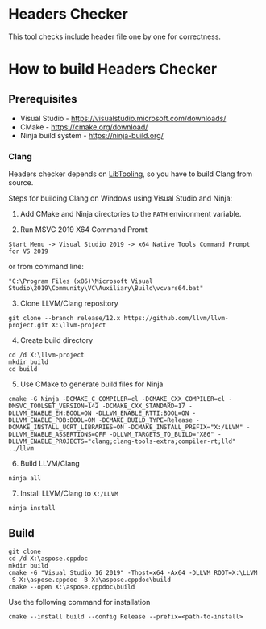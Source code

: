 # Headers Checker

This tool checks include header file one by one for correctness.

# How to build Headers Checker

## Prerequisites

* Visual Studio - https://visualstudio.microsoft.com/downloads/
* CMake - https://cmake.org/download/
* Ninja build system - https://ninja-build.org/

### Clang
Headers checker depends on [LibTooling](https://clang.llvm.org/docs/LibASTMatchersTutorial.html), so you have to build Clang from source.

Steps for building Clang on Windows using Visual Studio and Ninja:

1) Add CMake and Ninja directories to the `PATH` environment variable.

2) Run MSVC 2019 X64 Command Promt
```
Start Menu -> Visual Studio 2019 -> x64 Native Tools Command Prompt for VS 2019
```
or from command line:
```
"C:\Program Files (x86)\Microsoft Visual Studio\2019\Community\VC\Auxiliary\Build\vcvars64.bat"
```

3) Clone LLVM/Clang repository
```
git clone --branch release/12.x https://github.com/llvm/llvm-project.git X:\llvm-project
```

4) Create build directory
```
cd /d X:\llvm-project
mkdir build
cd build
```

5) Use CMake to generate build files for Ninja
```
cmake -G Ninja -DCMAKE_C_COMPILER=cl -DCMAKE_CXX_COMPILER=cl -DMSVC_TOOLSET_VERSION=142 -DCMAKE_CXX_STANDARD=17 -DLLVM_ENABLE_EH:BOOL=ON -DLLVM_ENABLE_RTTI:BOOL=ON -DLLVM_ENABLE_PDB:BOOL=ON -DCMAKE_BUILD_TYPE=Release -DCMAKE_INSTALL_UCRT_LIBRARIES=ON -DCMAKE_INSTALL_PREFIX="X:/LLVM" -DLLVM_ENABLE_ASSERTIONS=OFF -DLLVM_TARGETS_TO_BUILD="X86" -DLLVM_ENABLE_PROJECTS="clang;clang-tools-extra;compiler-rt;lld" ../llvm
```

6) Build LLVM/Clang
```
ninja all
```

7) Install LLVM/Clang to `X:/LLVM`

```
ninja install
```

## Build

```
git clone 
cd /d X:\aspose.cppdoc
mkdir build
cmake -G "Visual Studio 16 2019" -Thost=x64 -Ax64 -DLLVM_ROOT=X:\LLVM -S X:\aspose.cppdoc -B X:\aspose.cppdoc\build
cmake --open X:\aspose.cppdoc\build
```

Use the following command for installation
```
cmake --install build --config Release --prefix=<path-to-install>
```